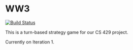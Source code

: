 # WW3


[![Build Status](https://travis-ci.org/vassilmladenov/cs429-WW3.svg?branch=master)](https://travis-ci.org/vassilmladenov/cs429-WW3)

This is a turn-based strategy game for our CS 429 project.

Currently on Iteration 1.
